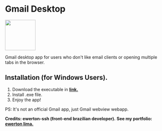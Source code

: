 # Gmail Desktop 

<img style="width:100px;" src="https://github.com/ewerton-ssh/Gmail-Desktop/assets/88050094/1c11d2a8-c008-41d6-8acb-ad55ee9db311" >

Gmail desktop app for users who don't like email clients or opening multiple tabs in the browser.

## Installation (for Windows Users).

1. Download the executable in **[link.](https://github.com/ewerton-ssh/Gmail-Desktop/raw/main/dist/Gmail%20Desktop%20Setup%201.0.0.exe?download=)**
2. Install .exe file.
3. Enjoy the app!

PS: It's not an official Gmail app, just Gmail webview webapp.

**Credits: ewerton-ssh (front-end brazilian developer).**
**See my portfolio: [ewerton lima.](https://ewertonlima.netlify.app/)**
